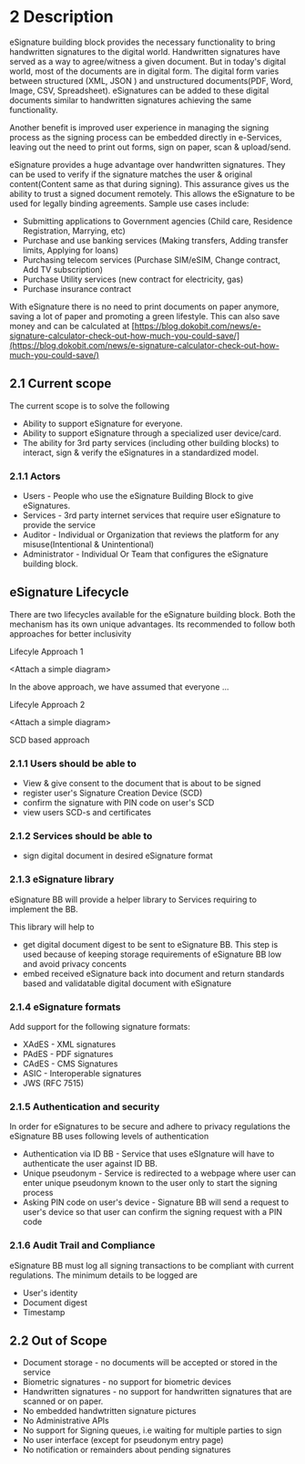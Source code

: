 # 2 Description

eSignature building block provides the necessary functionality to bring handwritten signatures to the digital world. Handwritten signatures have served as a way to agree/witness a given document. But in today's digital world, most of the documents are in digital form. The digital form varies between structured (XML, JSON ) and unstructured documents(PDF, Word, Image, CSV, Spreadsheet).  eSignatures can be added to these digital documents similar to handwritten signatures achieving the same functionality.



Another benefit is improved user experience in managing the signing process as the signing process can be embedded directly in e-Services, leaving out the need to print out forms, sign on paper, scan & upload/send.

eSignature provides a huge advantage over handwritten signatures. They can be used to verify if the signature matches the user & original content(Content same as that during signing). This assurance gives us the ability to trust a signed document remotely.  This allows the eSignature to be used for legally binding agreements. Sample use cases include:

* Submitting applications to Government agencies (Child care, Residence Registration, Marrying, etc)
* Purchase and use banking services (Making transfers, Adding transfer limits, Applying for loans)
* Purchasing telecom services (Purchase SIM/eSIM, Change contract, Add TV subscription)
* Purchase Utility services (new contract for electricity, gas)
* Purchase insurance contract

With eSignature there is no need to print documents on paper anymore, saving a lot of paper and promoting a green lifestyle. This can also save money and can be calculated at [https://blog.dokobit.com/news/e-signature-calculator-check-out-how-much-you-could-save/](https://blog.dokobit.com/news/e-signature-calculator-check-out-how-much-you-could-save/)

## 2.1 Current scope

The current scope is to solve the following&#x20;

* Ability to support eSignature for everyone.
* Ability to support eSignature through a specialized user device/card.
* The ability for 3rd party services (including other building blocks) to interact, sign & verify the eSignatures in a standardized model.

### 2.1.1 Actors

* Users - People who use the eSignature Building Block to give eSignatures.
* Services - 3rd party internet services that require user eSignature to provide the service
* Auditor - Individual or Organization that reviews the platform for any misuse(Intentional & Unintentional)
* Administrator - Individual Or Team that configures the eSignature building block.&#x20;

## eSignature Lifecycle

There are two lifecycles available for the eSignature building block. Both the mechanism has its own unique advantages. Its recommended to follow both approaches for better inclusivity&#x20;

Lifecyle Approach 1

\<Attach a simple diagram>

In the above approach, we have assumed that everyone ...

Lifecyle Approach 2

\<Attach a simple diagram>

SCD based approach

### 2.1.1 Users should be able to

* View & give consent to the document that is about to be signed
* register user's Signature Creation Device (SCD)&#x20;
* confirm the signature with PIN code on user's SCD&#x20;
* view users SCD-s and certificates

### 2.1.2 Services should be able to&#x20;

* sign digital document in desired eSignature format

### 2.1.3 eSignature library

eSignature BB will provide a helper library to Services requiring to implement the BB.

This library will help to

* get digital document digest to be sent to eSignature BB. This step is used because of keeping storage requirements of eSignature BB low and avoid privacy concents
* embed received eSignature back into document and return standards based and validatable digital document with eSignature

### 2.1.4 eSignature formats

Add support for the following signature formats:

* XAdES -  XML signatures
* PAdES - PDF signatures
* CAdES - CMS Signatures
* ASIC - Interoperable signatures
* JWS (RFC 7515)

### 2.1.5 Authentication and security

In order for eSignatures to be secure and adhere to privacy regulations the eSignature BB uses following levels of authentication

* Authentication via ID BB - Service that uses eSIgnature will have to authenticate the user against ID BB.
* Unique pseudonym - Service is redirected to a webpage where user can enter unique pseudonym known to the user only to start the signing process
* Asking PIN code on user's device - Signature BB will send a request to user's device so that user can confirm the signing request with a PIN code

### 2.1.6 Audit Trail and Compliance

eSignature BB must log all signing transactions to be compliant with current regulations. The minimum details to be logged are

* User's identity
* Document digest
* Timestamp

## 2.2 Out of Scope

* Document storage - no documents will be accepted or stored in the service
* Biometric signatures - no support for biometric devices
* Handwritten signatures - no support for handwritten signatures that are scanned or on paper.&#x20;
* No embedded handwtritten signature pictures
* No Administrative APIs
* No support for Signing queues, i.e waiting for multiple parties to sign
* No user interface (except for pseudonym entry page)
* No notification or remainders about pending signatures













